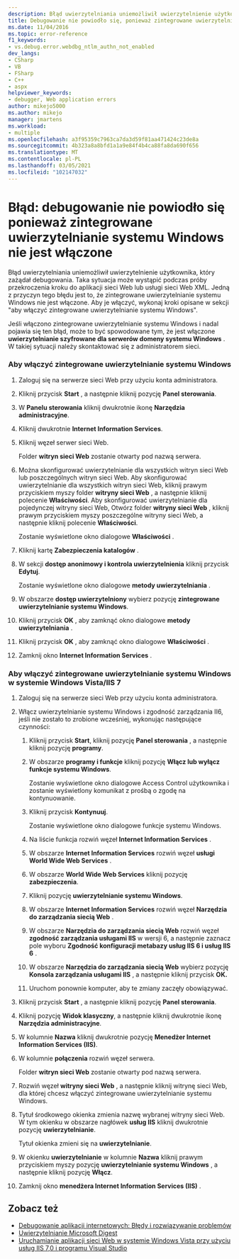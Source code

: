 ```yaml
---
description: Błąd uwierzytelniania uniemożliwił uwierzytelnienie użytkownika, który zażądał debugowania.
title: Debugowanie nie powiodło się, ponieważ zintegrowane uwierzytelnianie systemu Windows nie jest włączone | Microsoft Docs
ms.date: 11/04/2016
ms.topic: error-reference
f1_keywords:
- vs.debug.error.webdbg_ntlm_authn_not_enabled
dev_langs:
- CSharp
- VB
- FSharp
- C++
- aspx
helpviewer_keywords:
- debugger, Web application errors
author: mikejo5000
ms.author: mikejo
manager: jmartens
ms.workload:
- multiple
ms.openlocfilehash: a3f95359c7963ca7da3d59f81aa471424c23de8a
ms.sourcegitcommit: 4b323a8a8bfd1a1a9e84f4b4ca88fa8da690f656
ms.translationtype: MT
ms.contentlocale: pl-PL
ms.lasthandoff: 03/05/2021
ms.locfileid: "102147032"
---
```

# <a name="error-debugging-failed-because-integrated-windows-authentication-is-not-enabled"></a>Błąd: debugowanie nie powiodło się ponieważ zintegrowane uwierzytelnianie systemu Windows nie jest włączone
Błąd uwierzytelniania uniemożliwił uwierzytelnienie użytkownika, który zażądał debugowania. Taka sytuacja może wystąpić podczas próby przekroczenia kroku do aplikacji sieci Web lub usługi sieci Web XML. Jedną z przyczyn tego błędu jest to, że zintegrowane uwierzytelnianie systemu Windows nie jest włączone. Aby je włączyć, wykonaj kroki opisane w sekcji "aby włączyć zintegrowane uwierzytelnianie systemu Windows".

 Jeśli włączono zintegrowane uwierzytelnianie systemu Windows i nadal pojawia się ten błąd, może to być spowodowane tym, że jest włączone **uwierzytelnianie szyfrowane dla serwerów domeny systemu Windows** . W takiej sytuacji należy skontaktować się z administratorem sieci.

### <a name="to-enable-integrated-windows-authentication"></a>Aby włączyć zintegrowane uwierzytelnianie systemu Windows

1. Zaloguj się na serwerze sieci Web przy użyciu konta administratora.

2. Kliknij przycisk **Start** , a następnie kliknij pozycję **Panel sterowania**.

3. W **Panelu sterowania** kliknij dwukrotnie ikonę **Narzędzia administracyjne**.

4. Kliknij dwukrotnie **Internet Information Services**.

5. Kliknij węzeł serwer sieci Web.

     Folder **witryn sieci Web** zostanie otwarty pod nazwą serwera.

6. Można skonfigurować uwierzytelnianie dla wszystkich witryn sieci Web lub poszczególnych witryn sieci Web. Aby skonfigurować uwierzytelnianie dla wszystkich witryn sieci Web, kliknij prawym przyciskiem myszy folder **witryny sieci Web** , a następnie kliknij polecenie **Właściwości**. Aby skonfigurować uwierzytelnianie dla pojedynczej witryny sieci Web, Otwórz folder **witryny sieci Web** , kliknij prawym przyciskiem myszy poszczególne witryny sieci Web, a następnie kliknij polecenie **Właściwości**.

     Zostanie wyświetlone okno dialogowe **Właściwości** .

7. Kliknij kartę **Zabezpieczenia katalogów** .

8. W sekcji **dostęp anonimowy i kontrola uwierzytelnienia** kliknij przycisk **Edytuj**.

     Zostanie wyświetlone okno dialogowe **metody uwierzytelniania** .

9. W obszarze **dostęp uwierzytelniony** wybierz pozycję **zintegrowane uwierzytelnianie systemu Windows**.

10. Kliknij przycisk **OK** , aby zamknąć okno dialogowe **metody uwierzytelniania** .

11. Kliknij przycisk **OK** , aby zamknąć okno dialogowe **Właściwości** .

12. Zamknij okno **Internet Information Services** .

### <a name="to-enable-integrated-windows-authentication-in-windows-vistaiis-7"></a>Aby włączyć zintegrowane uwierzytelnianie systemu Windows w systemie Windows Vista/IIS 7

1. Zaloguj się na serwerze sieci Web przy użyciu konta administratora.

2. Włącz uwierzytelnianie systemu Windows i zgodność zarządzania II6, jeśli nie zostało to zrobione wcześniej, wykonując następujące czynności:

    1. Kliknij przycisk **Start**, kliknij pozycję **Panel sterowania** , a następnie kliknij pozycję **programy**.

    2. W obszarze **programy i funkcje** kliknij pozycję **Włącz lub wyłącz funkcje systemu Windows**.

         Zostanie wyświetlone okno dialogowe Access Control użytkownika i zostanie wyświetlony komunikat z prośbą o zgodę na kontynuowanie.

    3. Kliknij przycisk **Kontynuuj**.

         Zostanie wyświetlone okno dialogowe funkcje systemu Windows.

    4. Na liście funkcja rozwiń węzeł **Internet Information Services** .

    5. W obszarze **Internet Information Services** rozwiń węzeł **usługi World Wide Web Services** .

    6. W obszarze **World Wide Web Services** kliknij pozycję **zabezpieczenia**.

    7. Kliknij pozycję **uwierzytelnianie systemu Windows**.

    8. W obszarze **Internet Information Services** rozwiń węzeł **Narzędzia do zarządzania siecią Web** .

    9. W obszarze **Narzędzia do zarządzania siecią Web** rozwiń węzeł **zgodność zarządzania usługami IIS** w wersji 6, a następnie zaznacz pole wyboru **Zgodność konfiguracji metabazy usług IIS 6 i usług IIS 6** .

    10. W obszarze **Narzędzia do zarządzania siecią Web** wybierz pozycję **Konsola zarządzania usługami IIS** , a następnie kliknij przycisk **OK.**

    11. Uruchom ponownie komputer, aby te zmiany zaczęły obowiązywać.

3. Kliknij przycisk **Start** , a następnie kliknij pozycję **Panel sterowania**.

4. Kliknij pozycję **Widok klasyczny**, a następnie kliknij dwukrotnie ikonę **Narzędzia administracyjne**.

5. W kolumnie **Nazwa** kliknij dwukrotnie pozycję **Menedżer Internet Information Services (IIS)**.

6. W kolumnie **połączenia** rozwiń węzeł serwera.

     Folder **witryn sieci Web** zostanie otwarty pod nazwą serwera.

7. Rozwiń węzeł **witryny sieci Web** , a następnie kliknij witrynę sieci Web, dla której chcesz włączyć zintegrowane uwierzytelnianie systemu Windows.

8. Tytuł środkowego okienka zmienia nazwę wybranej witryny sieci Web. W tym okienku w obszarze nagłówek **usług IIS** kliknij dwukrotnie pozycję **uwierzytelnianie**.

     Tytuł okienka zmieni się na **uwierzytelnianie**.

9. W okienku **uwierzytelnianie** w kolumnie **Nazwa** kliknij prawym przyciskiem myszy pozycję **uwierzytelnianie systemu Windows** , a następnie kliknij pozycję **Włącz**.

10. Zamknij okno **menedżera Internet Information Services (IIS)** .

## <a name="see-also"></a>Zobacz też
- [Debugowanie aplikacji internetowych: Błędy i rozwiązywanie problemów](../debugger/debugging-web-applications-errors-and-troubleshooting.md)
- [Uwierzytelnianie Microsoft Digest](/windows/win32/secauthn/microsoft-digest-authentication)
- [Uruchamianie aplikacji sieci Web w systemie Windows Vista przy użyciu usług IIS 7,0 i programu Visual Studio](/previous-versions/aa964620(v=vs.140))
